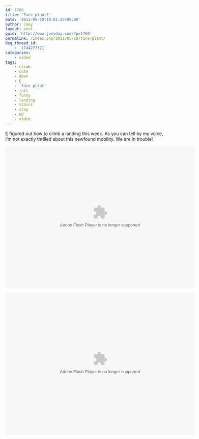 ```yaml
---
id: 1760
title: 'Face plant!'
date: '2011-05-10T19:01:25+00:00'
author: Joey
layout: post
guid: 'http://www.joeyday.com/?p=1760'
permalink: /index.php/2011/05/10/face-plant/
dsq_thread_id:
    - '1744277321'
categories:
    - video
tags:
    - climb
    - cute
    - down
    - E
    - 'face plant'
    - fall
    - funny
    - landing
    - stairs
    - step
    - up
    - video
---
```


E figured out how to climb a landing this week. As you can tell by my voice, I’m not exactly thrilled about this newfound mobility. We are in trouble!

<object classid="clsid:D27CDB6E-AE6D-11cf-96B8-444553540000" data="http://www.flickr.com/apps/video/stewart.swf?v=71377" height="446" type="application/x-shockwave-flash" width="595"><param name="flashvars" value="intl_lang=en-us&photo_secret=a30c780f0d&photo_id=5702355396"></param><param name="movie" value="http://www.flickr.com/apps/video/stewart.swf?v=71377"></param><param name="bgcolor" value="#000000"></param><param name="allowFullScreen" value="true"></param><embed allowfullscreen="true" bgcolor="#000000" flashvars="intl_lang=en-us&photo_secret=a30c780f0d&photo_id=5702355396" height="446" src="http://www.flickr.com/apps/video/stewart.swf?v=71377" type="application/x-shockwave-flash" width="595"></embed></object>

<object classid="clsid:D27CDB6E-AE6D-11cf-96B8-444553540000" data="http://www.flickr.com/apps/video/stewart.swf?v=71377" height="446" type="application/x-shockwave-flash" width="595"><param name="flashvars" value="intl_lang=en-us&photo_secret=70c599543c&photo_id=5701823243"></param><param name="movie" value="http://www.flickr.com/apps/video/stewart.swf?v=71377"></param><param name="bgcolor" value="#000000"></param><param name="allowFullScreen" value="true"></param><embed allowfullscreen="true" bgcolor="#000000" flashvars="intl_lang=en-us&photo_secret=70c599543c&photo_id=5701823243" height="446" src="http://www.flickr.com/apps/video/stewart.swf?v=71377" type="application/x-shockwave-flash" width="595"></embed></object>
